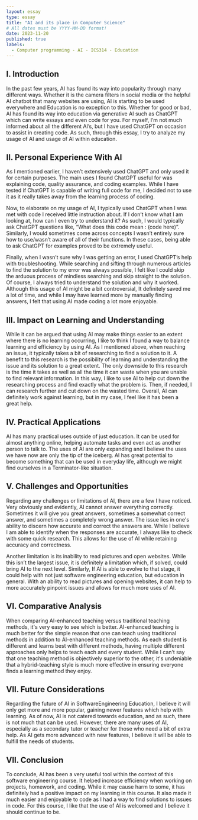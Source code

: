 ```yaml
---
layout: essay
type: essay
title: "AI and its place in Computer Science"
# All dates must be YYYY-MM-DD format!
date: 2023-11-20
published: true
labels:
  - Computer programming - AI - ICS314 - Education
---
```

## I. Introduction
  In the past few years, AI has found its way into popularity through many different ways. Whether it is the camera filters in social media or the helpful AI chatbot that many websites are using, AI is starting to be used everywhere and Education is no exception to this. Whether for good or bad, AI has found its way into education via generative AI such as ChatGPT which can write essays and even code for you. For myself, I’m not much informed about all the different AI’s, but I have used ChatGPT on occasion to assist in creating code. As such, through this essay, I try to analyze my usage of AI and usage of AI within education.

## II. Personal Experience With AI
  As I mentioned earlier, I haven’t extensively used ChatGPT and only used it for certain purposes. The main uses I found ChatGPT useful for was explaining code, quality assurance, and coding examples. While I have tested if ChatGPT is capable of writing full code for me, I decided not to use it as it really takes away from the learning process of coding. 

  Now, to elaborate on my usage of AI, I typically used ChatGPT when I was met with code I received little instruction about. If I don’t know what I am looking at, how can I even try to understand it? As such, I would typically ask ChatGPT questions like, “What does this code mean : (code here)”. Similarly, I would sometimes come across concepts I wasn’t entirely sure how to use/wasn’t aware of all of their functions. In these cases, being able to ask ChatGPT for examples proved to be extremely useful. 

  Finally, when I wasn’t sure why I was getting an error, I used ChatGPT’s help with troubleshooting. While searching and sifting through numerous articles to find the solution to my error was always possible, I felt like I could skip the arduous process of mindless searching and skip straight to the solution. Of course, I always tried to understand the solution and why it worked. Although this usage of AI might be a bit controversial, It definitely saved me a lot of time, and while I may have learned more by manually finding answers, I felt that using AI made coding a lot more enjoyable.

## III. Impact on Learning and Understanding

  While it can be argued that using AI may make things easier to an extent where there is no learning occurring, I like to think I found a way to balance learning and efficiency by using AI. As I mentioned above, when reaching an issue, it typically takes a bit of researching to find a solution to it. A benefit to this research is the possibility of learning and understanding the issue and its solution to a great extent. The only downside to this research is the time it takes as well as all the time it can waste when you are unable to find relevant information. In this way, I like to use AI to help cut down the researching process and find exactly what the problem is. Then, if needed, I can research further and cut down on the wasted time. Overall, AI can definitely work against learning, but in my case, I feel like it has been a great help.

## IV. Practical Applications

  AI has many practical uses outside of just education. It can be used for almost anything online, helping automate tasks and even act as another person to talk to. The uses of AI are only expanding and I believe the uses we have now are only the tip of the iceberg. AI has great potential to become something that can be used in everyday life, although we might find ourselves in a Terminator-like situation.

## V. Challenges and Opportunities

  Regarding any challenges or limitations of AI, there are a few I have noticed. Very obviously and evidently, AI cannot answer everything correctly. Sometimes it will give you great answers, sometimes a somewhat correct answer, and sometimes a completely wrong answer. The issue lies in one's ability to discern how accurate and correct the answers are. While I believe I am able to identify when the responses are accurate, I always like to check with some quick research. This allows for the use of AI while retaining accuracy and correctness. 

  Another limitation is its inability to read pictures and open websites. While this isn’t the largest issue, it is definitely a limitation which, if solved, could bring AI to the next level. Similarly, If AI is able to evolve to that stage, it could help with not just software engineering education, but education in general. With an ability to read pictures and opening websites, it can help to more accurately pinpoint issues and allows for much more uses of AI.

## VI. Comparative Analysis

When comparing AI-enhanced teaching versus traditional teaching methods, it's very easy to see which is better. AI-enhanced teaching is much better for the simple reason that one can teach using traditional methods in addition to AI-enhanced teaching methods. As each student is different and learns best with different methods, having multiple different approaches only helps to teach each and every student. While I can’t say that one teaching method is objectively superior to the other, it's undeniable that a hybrid-teaching style is much more effective in ensuring everyone finds a learning method they enjoy.

## VII. Future Considerations

  Regarding the future of AI in SoftwareEngineering Education, I believe it will only get more and more popular, gaining newer features which help with learning. As of now, AI is not catered towards education, and as such, there is not much that can be used. However, there are many uses of AI, especially as a secondary tutor or teacher for those who need a bit of extra help. As AI gets more advanced with new features, I believe it will be able to fulfill the needs of students.

## VII. Conclusion

  To conclude, AI has been a very useful tool within the context of this software engineering course. It helped increase efficiency when working on projects, homework, and coding. While it may cause harm to some, it has definitely had a positive impact on my learning in this course. It also made it much easier and enjoyable to code as I had a way to find solutions to issues in code. For this course, I like that the use of AI is welcomed and I believe it should continue to be.
